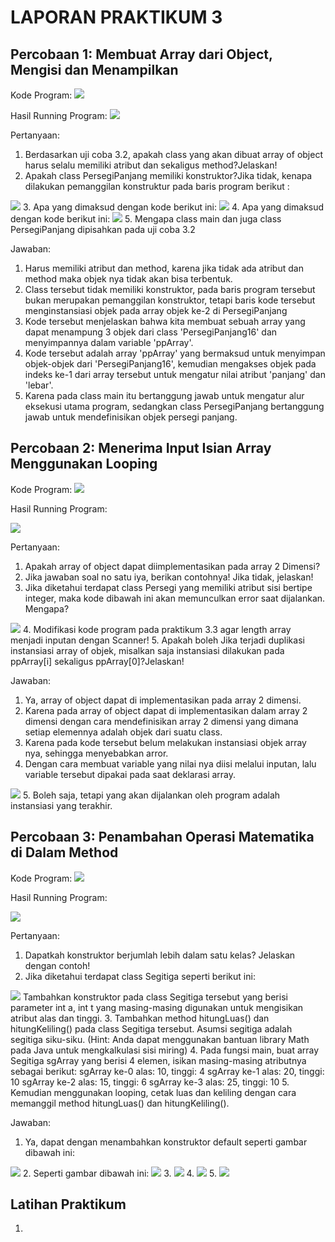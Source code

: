 # LAPORAN PRAKTIKUM 3

## Percobaan 1: Membuat Array dari Object, Mengisi dan Menampilkan

Kode Program:
<img src = "image.png">

Hasil Running Program:
<img src = "image-1.png">

Pertanyaan:
1. Berdasarkan uji coba 3.2, apakah class yang akan dibuat array of object harus selalu memiliki 
atribut dan sekaligus method?Jelaskan!
2. Apakah class PersegiPanjang memiliki konstruktor?Jika tidak, kenapa dilakukan pemanggilan 
konstruktur pada baris program berikut :
<img src = "image-2.png">
3. Apa yang dimaksud dengan kode berikut ini:
<img src = "image-3.png">
4. Apa yang dimaksud dengan kode berikut ini:
<img src = "image-4.png">
5. Mengapa class main dan juga class PersegiPanjang dipisahkan pada uji coba 3.2

Jawaban:
1. Harus memiliki atribut dan method, karena jika tidak ada atribut dan method maka objek nya tidak akan bisa terbentuk.
2. Class tersebut tidak memiliki konstruktor, pada baris program tersebut bukan merupakan pemanggilan konstruktor, tetapi baris kode tersebut menginstansiasi objek pada array objek ke-2 di PersegiPanjang
3. Kode tersebut menjelaskan bahwa kita membuat sebuah array yang dapat menampung 3 objek dari class 'PersegiPanjang16' dan menyimpannya dalam variable 'ppArray'.
4. Kode tersebut adalah array 'ppArray' yang bermaksud untuk menyimpan objek-objek dari 'PersegiPanjang16', kemudian mengakses objek pada indeks ke-1 dari array tersebut untuk mengatur nilai atribut 'panjang' dan 'lebar'.
5. Karena pada class main itu bertanggung jawab untuk mengatur alur eksekusi utama program, sedangkan class PersegiPanjang  bertanggung jawab untuk mendefinisikan objek persegi panjang.

## Percobaan 2: Menerima Input Isian Array Menggunakan Looping

Kode Program:
<img src = "image-5.png">

Hasil Running Program:

<img src = "image-6.png">

Pertanyaan:
1. Apakah array of object dapat diimplementasikan pada array 2 Dimensi?
2. Jika jawaban soal no satu iya, berikan contohnya! Jika tidak, jelaskan!
3. Jika diketahui terdapat class Persegi yang memiliki atribut sisi bertipe integer, maka kode 
dibawah ini akan memunculkan error saat dijalankan. Mengapa?
<img src = "image-7.png">
4. Modifikasi kode program pada praktikum 3.3 agar length array menjadi inputan dengan Scanner!
5. Apakah boleh Jika terjadi duplikasi instansiasi array of objek, misalkan saja instansiasi dilakukan 
pada ppArray[i] sekaligus ppArray[0]?Jelaskan!

Jawaban:
1. Ya, array of object dapat di implementasikan pada array 2 dimensi.
2. Karena pada array of object dapat di implementasikan dalam array 2 dimensi dengan cara mendefinisikan array 2 dimensi yang dimana setiap elemennya adalah objek dari suatu class.
3. Karena pada kode tersebut belum melakukan instansiasi objek array nya, sehingga menyebabkan arror.
4. Dengan cara membuat variable yang nilai nya diisi melalui inputan, lalu variable tersebut dipakai pada saat deklarasi array.
<img src = "image-16.png">
5. Boleh saja, tetapi yang akan dijalankan oleh program adalah instansiasi yang terakhir.

##  Percobaan 3: Penambahan Operasi Matematika di Dalam Method

Kode Program:
<img src = "image-8.png">

Hasil Running Program:

<img src = "image-9.png">

Pertanyaan:
1. Dapatkah konstruktor berjumlah lebih dalam satu kelas? Jelaskan dengan contoh!
2. Jika diketahui terdapat class Segitiga seperti berikut ini:
<img src = "image-10.png">
Tambahkan konstruktor pada class Segitiga tersebut yang berisi parameter int a, int t
yang masing-masing digunakan untuk mengisikan atribut alas dan tinggi.
3. Tambahkan method hitungLuas() dan hitungKeliling() pada class Segitiga
tersebut. Asumsi segitiga adalah segitiga siku-siku. (Hint: Anda dapat menggunakan bantuan 
library Math pada Java untuk mengkalkulasi sisi miring)
4. Pada fungsi main, buat array Segitiga sgArray yang berisi 4 elemen, isikan masing-masing 
atributnya sebagai berikut:
sgArray ke-0 alas: 10, tinggi: 4
sgArray ke-1 alas: 20, tinggi: 10
sgArray ke-2 alas: 15, tinggi: 6
sgArray ke-3 alas: 25, tinggi: 10
5. Kemudian menggunakan looping, cetak luas dan keliling dengan cara memanggil method 
hitungLuas() dan hitungKeliling().

Jawaban:
1. Ya, dapat dengan menambahkan konstruktor default seperti gambar dibawah ini:
<img src = "image-11.png">
2. Seperti gambar dibawah ini:
<img src = "image-12.png">
3. 
<img src = "image-13.png">
4. 
<img src = "image-14.png">
5. 
<img src = "image-15.png">

## Latihan Praktikum
1. 